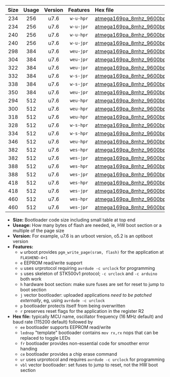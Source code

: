 |Size|Usage|Version|Features|Hex file|
|:-:|:-:|:-:|:-:|:--|
|234|256|u7.6|`w-u-hpr`|[atmega169pa_8mhz_9600bps_ur.hex](https://raw.githubusercontent.com/stefanrueger/urboot/main//atmega169pa_8mhz_9600bps_ur.hex)|
|234|256|u7.6|`w-u-jpr`|[atmega169pa_8mhz_9600bps_ur_vbl.hex](https://raw.githubusercontent.com/stefanrueger/urboot/main//atmega169pa_8mhz_9600bps_ur_vbl.hex)|
|240|256|u7.6|`w-u-hpr`|[atmega169pa_8mhz_9600bps_lednop_ur.hex](https://raw.githubusercontent.com/stefanrueger/urboot/main//atmega169pa_8mhz_9600bps_lednop_ur.hex)|
|240|256|u7.6|`w-u-jpr`|[atmega169pa_8mhz_9600bps_lednop_ur_vbl.hex](https://raw.githubusercontent.com/stefanrueger/urboot/main//atmega169pa_8mhz_9600bps_lednop_ur_vbl.hex)|
|298|384|u7.6|`weu-jpr`|[atmega169pa_8mhz_9600bps_ee_ur_vbl.hex](https://raw.githubusercontent.com/stefanrueger/urboot/main//atmega169pa_8mhz_9600bps_ee_ur_vbl.hex)|
|304|384|u7.6|`weu-jpr`|[atmega169pa_8mhz_9600bps_ee_lednop_ur_vbl.hex](https://raw.githubusercontent.com/stefanrueger/urboot/main//atmega169pa_8mhz_9600bps_ee_lednop_ur_vbl.hex)|
|322|384|u7.6|`weu-jpr`|[atmega169pa_8mhz_9600bps_ee_lednop_fr_ur_vbl.hex](https://raw.githubusercontent.com/stefanrueger/urboot/main//atmega169pa_8mhz_9600bps_ee_lednop_fr_ur_vbl.hex)|
|332|384|u7.6|`w-s-jpr`|[atmega169pa_8mhz_9600bps_vbl.hex](https://raw.githubusercontent.com/stefanrueger/urboot/main//atmega169pa_8mhz_9600bps_vbl.hex)|
|338|384|u7.6|`w-s-jpr`|[atmega169pa_8mhz_9600bps_lednop_vbl.hex](https://raw.githubusercontent.com/stefanrueger/urboot/main//atmega169pa_8mhz_9600bps_lednop_vbl.hex)|
|350|384|u7.6|`weu-jpr`|[atmega169pa_8mhz_9600bps_ee_lednop_fr_ce_ur_vbl.hex](https://raw.githubusercontent.com/stefanrueger/urboot/main//atmega169pa_8mhz_9600bps_ee_lednop_fr_ce_ur_vbl.hex)|
|294|512|u7.6|`weu-hpr`|[atmega169pa_8mhz_9600bps_ee_ur.hex](https://raw.githubusercontent.com/stefanrueger/urboot/main//atmega169pa_8mhz_9600bps_ee_ur.hex)|
|300|512|u7.6|`weu-hpr`|[atmega169pa_8mhz_9600bps_ee_lednop_ur.hex](https://raw.githubusercontent.com/stefanrueger/urboot/main//atmega169pa_8mhz_9600bps_ee_lednop_ur.hex)|
|318|512|u7.6|`weu-hpr`|[atmega169pa_8mhz_9600bps_ee_lednop_fr_ur.hex](https://raw.githubusercontent.com/stefanrueger/urboot/main//atmega169pa_8mhz_9600bps_ee_lednop_fr_ur.hex)|
|328|512|u7.6|`w-s-hpr`|[atmega169pa_8mhz_9600bps.hex](https://raw.githubusercontent.com/stefanrueger/urboot/main//atmega169pa_8mhz_9600bps.hex)|
|334|512|u7.6|`w-s-hpr`|[atmega169pa_8mhz_9600bps_lednop.hex](https://raw.githubusercontent.com/stefanrueger/urboot/main//atmega169pa_8mhz_9600bps_lednop.hex)|
|346|512|u7.6|`weu-hpr`|[atmega169pa_8mhz_9600bps_ee_lednop_fr_ce_ur.hex](https://raw.githubusercontent.com/stefanrueger/urboot/main//atmega169pa_8mhz_9600bps_ee_lednop_fr_ce_ur.hex)|
|382|512|u7.6|`wes-hpr`|[atmega169pa_8mhz_9600bps_ee.hex](https://raw.githubusercontent.com/stefanrueger/urboot/main//atmega169pa_8mhz_9600bps_ee.hex)|
|382|512|u7.6|`wes-jpr`|[atmega169pa_8mhz_9600bps_ee_vbl.hex](https://raw.githubusercontent.com/stefanrueger/urboot/main//atmega169pa_8mhz_9600bps_ee_vbl.hex)|
|388|512|u7.6|`wes-hpr`|[atmega169pa_8mhz_9600bps_ee_lednop.hex](https://raw.githubusercontent.com/stefanrueger/urboot/main//atmega169pa_8mhz_9600bps_ee_lednop.hex)|
|388|512|u7.6|`wes-jpr`|[atmega169pa_8mhz_9600bps_ee_lednop_vbl.hex](https://raw.githubusercontent.com/stefanrueger/urboot/main//atmega169pa_8mhz_9600bps_ee_lednop_vbl.hex)|
|418|512|u7.6|`wes-hpr`|[atmega169pa_8mhz_9600bps_ee_lednop_fr.hex](https://raw.githubusercontent.com/stefanrueger/urboot/main//atmega169pa_8mhz_9600bps_ee_lednop_fr.hex)|
|418|512|u7.6|`wes-jpr`|[atmega169pa_8mhz_9600bps_ee_lednop_fr_vbl.hex](https://raw.githubusercontent.com/stefanrueger/urboot/main//atmega169pa_8mhz_9600bps_ee_lednop_fr_vbl.hex)|
|460|512|u7.6|`wes-hpr`|[atmega169pa_8mhz_9600bps_ee_lednop_fr_ce.hex](https://raw.githubusercontent.com/stefanrueger/urboot/main//atmega169pa_8mhz_9600bps_ee_lednop_fr_ce.hex)|
|460|512|u7.6|`wes-jpr`|[atmega169pa_8mhz_9600bps_ee_lednop_fr_ce_vbl.hex](https://raw.githubusercontent.com/stefanrueger/urboot/main//atmega169pa_8mhz_9600bps_ee_lednop_fr_ce_vbl.hex)|

- **Size:** Bootloader code size including small table at top end
- **Useage:** How many bytes of flash are needed, ie, HW boot section or a multiple of the page size
- **Version:** For example, u7.6 is an urboot version, o5.2 is an optiboot version
- **Features:**
  + `w` urboot provides `pgm_write_page(sram, flash)` for the application at `FLASHEND-4+1`
  + `e` EEPROM read/write support
  + `u` uses urprotocol requiring `avrdude -c urclock` for programming
  + `s` uses skeleton of STK500v1 protocol; `-c urclock` and `-c arduino` both work
  + `h` hardware boot section: make sure fuses are set for reset to jump to boot section
  + `j` vector bootloader: uploaded applications *need to be patched externally*, eg, using `avrdude -c urclock`
  + `p` bootloader protects itself from being overwritten
  + `r` preserves reset flags for the application in the register R2
- **Hex file:** typically MCU name, oscillator frequency (16 MHz default) and baud rate (115200 default) followed by
  + `ee` bootloader supports EEPROM read/write
  + `lednop` "template" bootloader contains `mov rx,rx` nops that can be replaced to toggle LEDs
  + `fr` bootloader provides non-essential code for smoother error handing
  + `ce` bootloader provides a chip erase command
  + `ur` uses urprotocol and requires `avrdude -c urclock` for programming
  + `vbl` vector bootloader: set fuses to jump to reset, not the HW boot section

